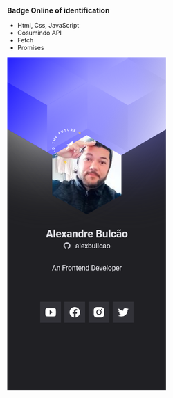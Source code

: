 <h3>Badge Online of identification</h3>

<ul>
  <li>Html, Css, JavaScript</li>
  <li>Cosumindo API</li>
  <li>Fetch</li>
  <li>Promises</li>
</ul>

<img src="images/BadgeOn.png" alt="BadgeOn"/>